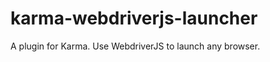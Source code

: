 karma-webdriverjs-launcher
==========================

A plugin for Karma. Use WebdriverJS to launch any browser.

